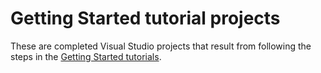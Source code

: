 # Getting Started tutorial projects

<!-- only enough info to differentiate this dir level vs the others; what is different about this dir compared to the sibling dirs? -->
These are completed Visual Studio projects that result from following the steps in the [Getting Started tutorials](https://docs.microsoft.com/microsoft-edge/webview2/get-started/get-started).
